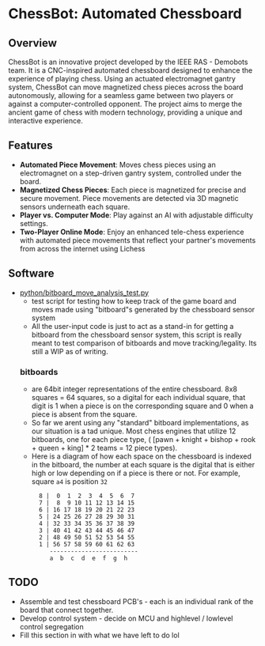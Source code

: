 # ChessBot: Automated Chessboard

## Overview

ChessBot is an innovative project developed by the IEEE RAS - Demobots team. It is a CNC-inspired automated chessboard designed to enhance the experience of playing chess. Using an actuated electromagnet gantry system, ChessBot can move magnetized chess pieces across the board autonomously, allowing for a seamless game between two players or against a computer-controlled opponent. The project aims to merge the ancient game of chess with modern technology, providing a unique and interactive experience.

## Features

- **Automated Piece Movement**: Moves chess pieces using an electromagnet on a step-driven gantry system, controlled under the board.
- **Magnetized Chess Pieces**: Each piece is magnetized for precise and secure movement. Piece movements are detected via 3D magnetic sensors underneath each square.
- **Player vs. Computer Mode**: Play against an AI with adjustable difficulty settings.
- **Two-Player Online Mode**: Enjoy an enhanced tele-chess experience with automated piece movements that reflect your partner's movements from across the internet using Lichess

## Software 
- [python/bitboard_move_analysis_test.py](python/bitboard_move_analysis_test.py)
  - test script for testing how to keep track of the game board and moves made using "bitboard"s generated by the chessboard sensor system
  - All the user-input code is just to act as a stand-in for getting a bitboard from the chessboard sensor system, this script is really meant to test comparison of bitboards and move tracking/legality. Its still a WIP as of writing.
  ### **bitboards**
  - are 64bit integer representations of the entire chessboard. 8x8 squares = 64 squares, so a digital for each individual square, that digit is 1 when a piece is on the corresponding square and 0 when a piece is absent from the square.
  - So far we arent using any "standard" bitboard implementations, as our situation is a tad unique. Most chess engines that utilize 12 bitboards, one for each piece type, ( [pawn + knight + bishop + rook + queen + king] * 2 teams = 12 piece types).
  - Here is a diagram of how each space on the chessboard is indexed in the bitboard, the number at each square is the digital that is either high or low depending on if a piece is there or not. For example, square `a4` is position `32`
     ``` 
       8 |  0  1  2  3  4  5  6  7
       7 |  8  9 10 11 12 13 14 15
       6 | 16 17 18 19 20 21 22 23
       5 | 24 25 26 27 28 29 30 31
       4 | 32 33 34 35 36 37 38 39
       3 | 40 41 42 43 44 45 46 47
       2 | 48 49 50 51 52 53 54 55
       1 | 56 57 58 59 60 61 62 63
          -------------------------
          a  b  c  d  e  f  g  h
      ```
## TODO
 - Assemble and test chessboard PCB's - each is an individual rank of the board that connect together.
 - Develop control system - decide on MCU and highlevel / lowlevel control segregation
-  Fill this section in with what we have left to do lol





